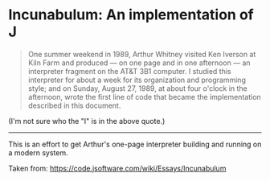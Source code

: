 # Incunabulum: An implementation of J

> One summer weekend in 1989, Arthur Whitney visited Ken Iverson at Kiln Farm and produced — on one page and in one afternoon — an interpreter fragment on the AT&T 3B1 computer. I studied this interpreter for about a week for its organization and programming style; and on Sunday, August 27, 1989, at about four o'clock in the afternoon, wrote the first line of code that became the implementation described in this document.

(I'm not sure who the "I" is in the above quote.)

---

This is an effort to get Arthur's one-page interpreter building and running on a
modern system.

Taken from: https://code.jsoftware.com/wiki/Essays/Incunabulum

